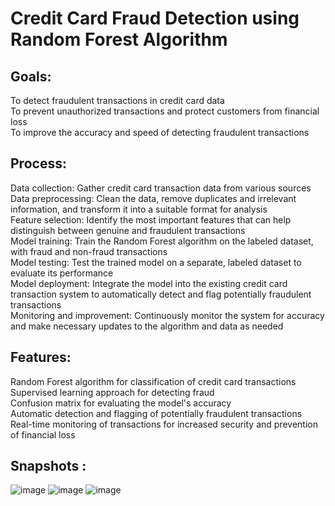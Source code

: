 # Credit Card Fraud Detection using Random Forest Algorithm
 
## Goals:
To detect fraudulent transactions in credit card data <br>
To prevent unauthorized transactions and protect customers from financial loss <br>
To improve the accuracy and speed of detecting fraudulent transactions <br>

## Process:
Data collection: Gather credit card transaction data from various sources <br>
Data preprocessing: Clean the data, remove duplicates and irrelevant information, and transform it into a suitable format for analysis <br>
Feature selection: Identify the most important features that can help distinguish between genuine and fraudulent transactions <br>
Model training: Train the Random Forest algorithm on the labeled dataset, with fraud and non-fraud transactions <br>
Model testing: Test the trained model on a separate, labeled dataset to evaluate its performance <br>
Model deployment: Integrate the model into the existing credit card transaction system to automatically detect and flag potentially fraudulent transactions <br>
Monitoring and improvement: Continuously monitor the system for accuracy and make necessary updates to the algorithm and data as needed <br>

## Features:
Random Forest algorithm for classification of credit card transactions <br>
Supervised learning approach for detecting fraud <br>
Confusion matrix for evaluating the model's accuracy <br>
Automatic detection and flagging of potentially fraudulent transactions <br>
Real-time monitoring of transactions for increased security and prevention of financial loss <br>


## Snapshots :
![image](https://github.com/khanaisahana/credit_card_fraud_detection/assets/67268473/63f88927-7a0d-45cb-bdb7-9a28742c6464)
![image](https://github.com/khanaisahana/credit_card_fraud_detection/assets/67268473/295e8c7d-1206-4e01-b2eb-95927d526579)
![image](https://github.com/khanaisahana/credit_card_fraud_detection/assets/67268473/81d9c3e9-59b3-414e-bf34-c3a43404902d)





